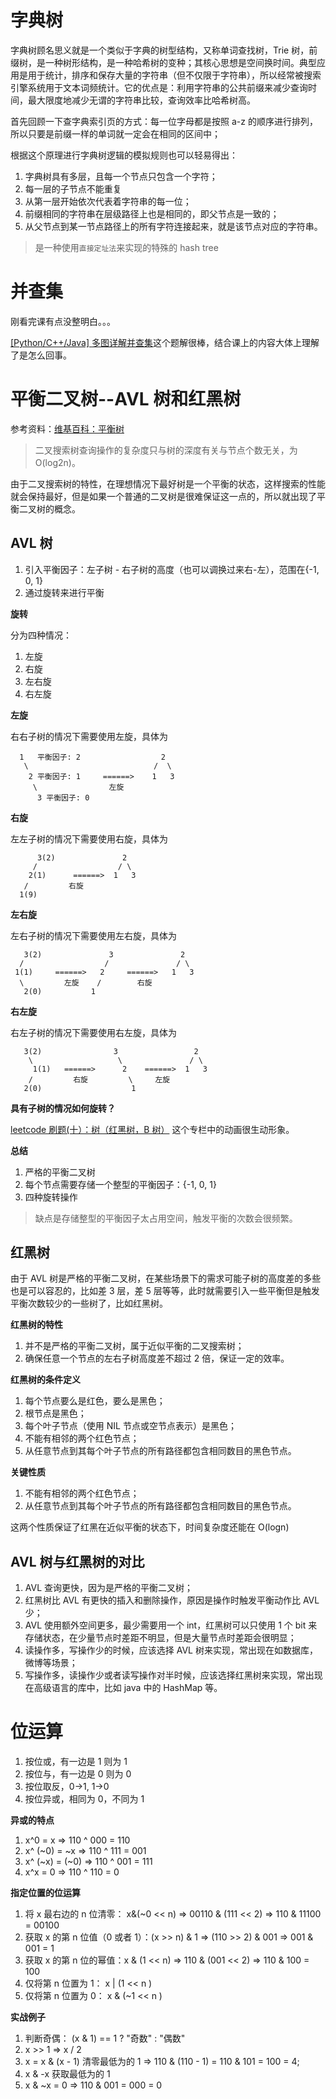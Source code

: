 # 字典树

字典树顾名思义就是一个类似于字典的树型结构，又称单词查找树，Trie 树，前缀树，是一种树形结构，是一种哈希树的变种；其核心思想是空间换时间。典型应用是用于统计，排序和保存大量的字符串（但不仅限于字符串），所以经常被搜索引擎系统用于文本词频统计。它的优点是：利用字符串的公共前缀来减少查询时间，最大限度地减少无谓的字符串比较，查询效率比哈希树高。

首先回顾一下查字典索引页的方式：每一位字母都是按照 a-z 的顺序进行排列，所以只要是前缀一样的单词就一定会在相同的区间中；

根据这个原理进行字典树逻辑的模拟规则也可以轻易得出：

1. 字典树具有多层，且每一个节点只包含一个字符；
2. 每一层的子节点不能重复
3. 从第一层开始依次代表着字符串的每一位；
4. 前缀相同的字符串在层级路径上也是相同的，即父节点是一致的；
5. 从父节点到某一节点路径上的所有字符连接起来，就是该节点对应的字符串。

> 是一种使用`直接定址法`来实现的特殊的 hash tree

# 并查集

刚看完课有点没整明白。。。

[[Python/C++/Java] 多图详解并查集](https://leetcode-cn.com/problems/number-of-provinces/solution/python-duo-tu-xiang-jie-bing-cha-ji-by-m-vjdr/)这个题解很棒，结合课上的内容大体上理解了是怎么回事。

# 平衡二叉树--AVL 树和红黑树

参考资料：[维基百科：平衡树](https://en.wikipedia.org/wiki/Self-balancing_binary_search_tree)

> 二叉搜索树查询操作的复杂度只与树的深度有关与节点个数无关，为 O(log2n)。

由于二叉搜索树的特性，在理想情况下最好树是一个平衡的状态，这样搜索的性能就会保持最好，但是如果一个普通的二叉树是很难保证这一点的，所以就出现了平衡二叉树的概念。

## AVL 树

1. 引入平衡因子：左子树 - 右子树的高度（也可以调换过来右-左），范围在{-1, 0, 1}
2. 通过旋转来进行平衡

**旋转**

分为四种情况：

1. 左旋
2. 右旋
3. 左右旋
4. 右左旋

**左旋**

右右子树的情况下需要使用左旋，具体为

```
  1   平衡因子: 2                  2
   \                            /  \
    2 平衡因子: 1     ======>    1   3
     \                左旋
      3 平衡因子: 0
```

**右旋**

左左子树的情况下需要使用右旋，具体为

```
      3(2)               2
     /                  / \
    2(1)      ======>  1   3
   /         右旋
  1(9)
```

**左右旋**

左右子树的情况下需要使用左右旋，具体为

```
   3(2)               3               2
  /                  /               / \
 1(1)     ======>   2     ======>   1   3
  \         左旋    /        右旋
   2(0)           1
```

**右左旋**

右左子树的情况下需要使用右左旋，具体为

```
   3(2)                3                 2
    \                   \               / \
     1(1)   ======>      2    ======>  1   3
    /         右旋         \     左旋
   2(0)                    1
```

**具有子树的情况如何旋转？**

[leetcode 刷题(十）：树（红黑树，B 树）](https://zhuanlan.zhihu.com/p/63272157) 这个专栏中的动画很生动形象。

**总结**

1. 严格的平衡二叉树
2. 每个节点需要存储一个整型的平衡因子：{-1, 0, 1}
3. 四种旋转操作

> 缺点是存储整型的平衡因子太占用空间，触发平衡的次数会很频繁。

## 红黑树

由于 AVL 树是严格的平衡二叉树，在某些场景下的需求可能子树的高度差的多些也是可以容忍的，比如差 3 层，差 5 层等等，此时就需要引入一些平衡但是触发平衡次数较少的一些树了，比如红黑树。

**红黑树的特性**

1. 并不是严格的平衡二叉树，属于近似平衡的二叉搜索树；
2. 确保任意一个节点的左右子树高度差不超过 2 倍，保证一定的效率。

**红黑树的条件定义**

1. 每个节点要么是红色，要么是黑色；
2. 根节点是黑色；
3. 每个叶子节点（使用 NIL 节点或空节点表示）是黑色；
4. 不能有相邻的两个红色节点；
5. 从任意节点到其每个叶子节点的所有路径都包含相同数目的黑色节点。

**关键性质**

1. 不能有相邻的两个红色节点；
2. 从任意节点到其每个叶子节点的所有路径都包含相同数目的黑色节点。

这两个性质保证了红黑在近似平衡的状态下，时间复杂度还能在 O(logn)

## AVL 树与红黑树的对比

1. AVL 查询更快，因为是严格的平衡二叉树；
2. 红黑树比 AVL 有更快的插入和删除操作，原因是操作时触发平衡动作比 AVL 少；
3. AVL 使用额外空间更多，最少需要用一个 int，红黑树可以只使用 1 个 bit 来存储状态，在少量节点时差距不明显，但是大量节点时差距会很明显；
4. 读操作多，写操作少的时候，应该选择 AVL 树来实现，常出现在如数据库，微博等场景；
5. 写操作多，读操作少或者读写操作对半时候，应该选择红黑树来实现，常出现在高级语言的库中，比如 java 中的 HashMap 等。

# 位运算

1. 按位或，有一边是 1 则为 1
2. 按位与，有一边是 0 则为 0
3. 按位取反，0->1, 1->0
4. 按位异或，相同为 0，不同为 1

**异或的特点**

1. x^0 = x => 110 ^ 000 = 110
2. x^ (~0) = ~x => 110 ^ 111 = 001
3. x^ (~x) = (~0) => 110 ^ 001 = 111
4. x^x = 0 => 110 ^ 110 = 0

**指定位置的位运算**

1. 将 x 最右边的 n 位清零： x&(~0 << n) => 00110 & (111 << 2) => 110 & 11100 = 00100
2. 获取 x 的第 n 位值（0 或者 1）：(x >> n) & 1 => (110 >> 2) & 001 => 001 & 001 = 1
3. 获取 x 的第 n 位的幂值：x & (1 << n) => 110 & (001 << 2) => 110 & 100 = 100
4. 仅将第 n 位置为 1： x | (1 << n )
5. 仅将第 n 位置为 0： x & (~1 << n )

**实战例子**

1. 判断奇偶： (x & 1) == 1 ? "奇数" : "偶数"
2. x >> 1 => x / 2
3. x = x & (x - 1) 清零最低为的 1 => 110 & (110 - 1) = 110 & 101 = 100 = 4;
4. x & -x 获取最低为的 1
5. x & ~x = 0 => 110 & 001 = 000 = 0
